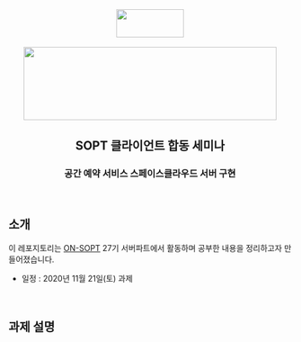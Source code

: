 <div align="center">

  <img height="50" width="120" src="https://user-images.githubusercontent.com/59385491/99065767-39ab4500-25eb-11eb-9490-9d2a4202dd96.png">

  <br>
  <br>

  <img height="130" width="450" src="https://user-images.githubusercontent.com/59385491/101638238-2a47dc00-3a71-11eb-9c8d-50bb156cd640.png">

  <h2> SOPT 클라이언트 합동 세미나 </h2>

<h3>공간 예약 서비스 스페이스클라우드 서버 구현</h3>

</div>

<br>

## 소개

이 레포지토리는 [ON-SOPT](http://sopt.org/wp/?page_id=2519) 27기 서버파트에서 활동하며 공부한 내용을 정리하고자 만들어졌습니다. 

-   일정 : 2020년 11월 21일(토) 과제

<br>

## 과제 설명

<br>

